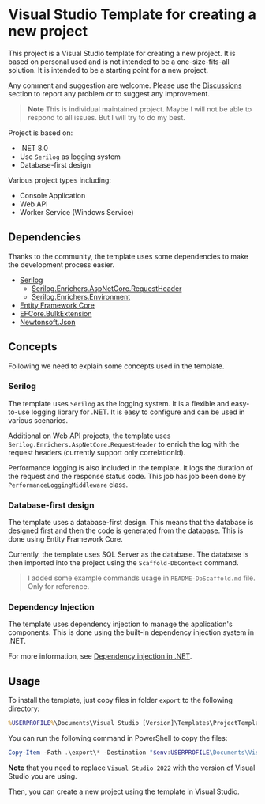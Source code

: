 # Visual Studio Template for creating a new project

This project is a Visual Studio template for creating a new project. It is based on personal used and is not intended to be a one-size-fits-all solution. It is intended to be a starting point for a new project.

Any comment and suggestion are welcome. Please use the [Discussions](https://github.com/DevilDogTG/visualstudio-projects-template/discussions) section to report any problem or to suggest any improvement.

> **Note** This is individual maintained project. Maybe I will not be able to respond to all issues. But I will try to do my best.

Project is based on:
- .NET 8.0
- Use `Serilog` as logging system
- Database-first design

Various project types including:
- Console Application
- Web API
- Worker Service (Windows Service)

## Dependencies

Thanks to the community, the template uses some dependencies to make the development process easier.

- [Serilog](https://serilog.net/)
	- [Serilog.Enrichers.AspNetCore.RequestHeader](https://github.com/DevilDogTG/serilog-enrichers-aspnetcore)
	- [Serilog.Enrichers.Environment](https://github.com/serilog/serilog-enrichers-environment)
- [Entity Framework Core](https://docs.microsoft.com/en-us/ef/core/)
- [EFCore.BulkExtension](https://github.com/borisdj/EFCore.BulkExtensions)
- [Newtonsoft.Json](https://www.newtonsoft.com/json)

## Concepts

Following we need to explain some concepts used in the template.

### Serilog

The template uses `Serilog` as the logging system. It is a flexible and easy-to-use logging library for .NET. It is easy to configure and can be used in various scenarios.

Additional on Web API projects, the template uses `Serilog.Enrichers.AspNetCore.RequestHeader` to enrich the log with the request headers (currently support only correlationId).

Performance logging is also included in the template. It logs the duration of the request and the response status code. This job has job been done by `PerformanceLoggingMiddleware` class.

### Database-first design

The template uses a database-first design. This means that the database is designed first and then the code is generated from the database. This is done using Entity Framework Core.

Currently, the template uses SQL Server as the database. The database is then imported into the project using the `Scaffold-DbContext` command.

> I added some example commands usage in `README-DbScaffold.md` file. Only for reference.

### Dependency Injection

The template uses dependency injection to manage the application's components. This is done using the built-in dependency injection system in .NET.

For more information, see [Dependency injection in .NET](https://docs.microsoft.com/en-us/dotnet/core/extensions/dependency-injection).

## Usage

To install the template, just copy files in folder `export` to the following directory:

```cmd
%USERPROFILE%\Documents\Visual Studio [Version]\Templates\ProjectTemplates
```

You can run the following command in PowerShell to copy the files:

```powershell
Copy-Item -Path .\export\* -Destination "$env:USERPROFILE\Documents\Visual Studio 2022\Templates\ProjectTemplates" -Recurse
```

**Note** that you need to replace `Visual Studio 2022` with the version of Visual Studio you are using.

Then, you can create a new project using the template in Visual Studio.

